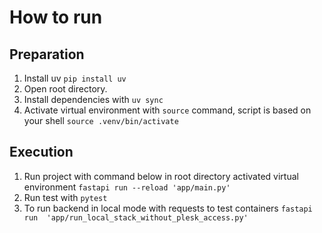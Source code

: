 # How to run
## Preparation
1. Install uv 
`pip install uv`
2. Open root directory.
3. Install dependencies with
`uv sync`
45. Activate virtual environment with `source` command, script is based on your shell
`source .venv/bin/activate`


## Execution
1. Run project with command below in root directory activated virtual environment
`fastapi run --reload 'app/main.py'`
2. Run test with 
`pytest`
3. To run backend in local mode with requests to test containers
`fastapi run  'app/run_local_stack_without_plesk_access.py'`

